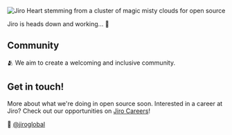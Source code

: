 ![Jiro Heart stemming from a cluster of magic misty clouds for open source](https://githubcontent.s3.amazonaws.com/jiro_heart_and_cloud.svg) 

Jiro is heads down and working... 💚

## Community

🫂 We aim to create a welcoming and inclusive community.

## Get in touch!

More about what we're doing in open source soon.
Interested in a career at Jiro? Check out our opportunities on [Jiro Careers](https://careers.imjiro.com/)!

👋  [@jiroglobal](https://twitter.com/jiroglobal)
